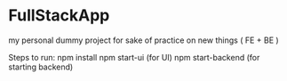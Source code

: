# FullStackApp
 my personal dummy project for sake of practice on new things ( FE + BE )

Steps to run:
npm install
npm start-ui (for UI)
npm start-backend (for starting backend)
